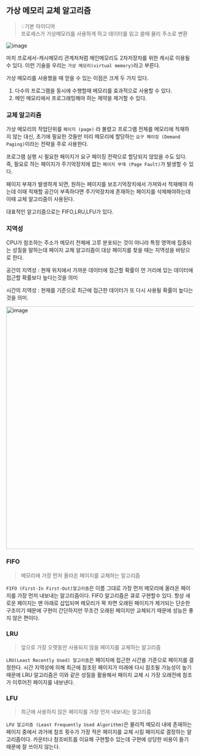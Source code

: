 ## 가상 메모리 교체 알고리즘

>💡기본 아이디어    
>프로세스가 가상메모리를 사용하게 하고 데이터를 읽고 쓸때 물리 주소로 변환


![image](https://user-images.githubusercontent.com/51963264/195114241-44f9d1c5-4504-41c0-912e-b1115e6c4cd5.png)

마치 프로세서-캐시메모리 관계처처럼 메인메모리도 2차저장차를 위한 캐시로 이용될 수 있다.
이런 기술을 우리는 `가상 메모리(virtual memory)`라고 부른다. 

가상 메모리를 사용했을 때 얻을 수 있는 이점은 크게 두 가지 있다.    

1. 다수의 프로그램을 동시에 수행할때 메모리를 효과적으로 사용할 수 있다.
2. 메인 메모리에서 프로그래밍해야 하는 제약을 제거할 수 있다.


### 교체 알고리즘



​가상 메모리의 작업단위를 `페이지 (page)` 라 불렸고 프로그램 전체를 메모리에 적재하지 않는 대신, 초기에 필요한 것들만 미리 메모리에 할당하는 `요구 페이징 (Demand Paging)`이라는 전략을 주로 사용한다.​

 프로그램 실행 시 필요한 페이지가 요구 페이징 전략으로 할당되지 않았을 수도 있다. 즉, 필요로 하는 페이지가 주기억장치에 없는 `페이지 부재 (Page Fault)`가 발생할 수 있다.

​페이지 부재가 발생하게 되면, 원하는 페이지를 보조기억장치에서 가져와서 적재해야 하는데 이때 적재할 공간이 부족하다면 주기억장치에 존재하는 페이지를 삭제해야하는데 이때 교체 알고리즘이 사용된다.

대표적인 알고리즘으로는 FIFO,LRU,LFU가 있다.   

### 지역성

CPU가 참조하는 주소가 메모리 전체에 고루 분포되는 것이 아니라 특정 영역에 집중되는 성질을 말하는데 페이지 교체 알고리즘이 대상 페이지를 찾을 때는 지역성을 바탕으로 한다.

공간의 지역성 : 현재 위치에서 가까운 데이터에 접근할 확률이 먼 거리에 있는 데이터에 접근할 확률보다 높다는것을 의미

시간의 지역성 : 현재를 기준으로 최근에 접근한 데이터가 또 다시 사용될 확률이 높다는 것을 의미.

<img width="652" alt="image" src="https://user-images.githubusercontent.com/51963264/199133237-f237898d-6402-495c-a25a-4f9b9278091c.png">

### FIFO

>메모리에 가장 먼저 올라온 페이지를 교체하는 알고리즘

`FIFO (First-In First-Out)알고리즘`은 이름 그대로 가장 먼저 메모리에 올라온 페이지를 가장 먼저 내보내는 알고리즘이다. FIFO 알고리즘은 큐로 구현할수 있다. 항상 새로운 페이지는 맨 아래로 삽입되며 메모리가 꽉 차면 오래된 페이지가 제거되는 단순한 구조이기 때문에 구현이 간단하지만 무조건 오래된 페이지만 교체되기 때문에 성능은 좋지 않은 편이다.
### LRU

> 앞으로 가장 오랫동안 사용되지 않을 페이지를 교체하는 알고리즘

`LRU(Least Recently Used) 알고리즘`은 페이지에 접근한 시간을 기준으로 페이지를 결정한다. 시간 지역성에 의해 최근에 참조된 페이지가 미래에 다시 참조될 가능성이 높기 때문에  LRU 알고리즘은 이와 같은 성질을 활용해서 페이지 교체 시 가장 오래전에 참조가 이루어진 페이지를 내보낸다. 
### LFU

>최근에 사용하지 않은 페이지를 가장 먼저 내보내는 알고리즘

`LFU 알고리즘 (Least Frequently Used Algorithm)`은
물리적 메모리 내에 존재하는 페이지 중에서 과거에 참조 횟수가 가장 적은 페이지를 교체 시킬 페이지로 결정하는 알고리즘이다. 카운터나 참조비트를 이요해 구현할수 있는데 구현에 상당한 비용이 들기 때문에 잘 쓰이지 않는다.

